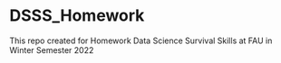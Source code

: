 # DSSS_Homework
This repo created for Homework Data Science Survival Skills at FAU in Winter Semester 2022
